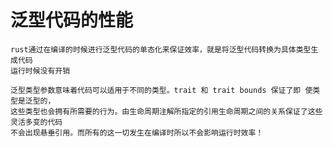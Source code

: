 # 泛型代码的性能
    rust通过在编译的时候进行泛型代码的单态化来保证效率，就是将泛型代码转换为具体类型生成代码
    运行时候没有开销
    
    泛型类型参数意味着代码可以适用于不同的类型。trait 和 trait bounds 保证了即 使类型是泛型的，
    这些类型也会拥有所需要的行为。由生命周期注解所指定的引用生命周期之间的关系保证了这些灵活多变的代码
    不会出现悬垂引用。而所有的这一切发生在编译时所以不会影响运行时效率！

